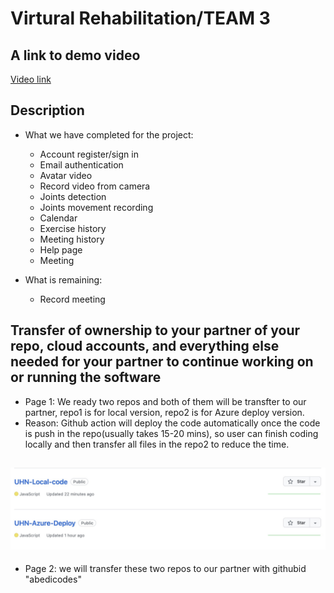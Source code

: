 # Virtural Rehabilitation/TEAM 3

## A link to demo video

[Video link](https://virtualrehabilitationcs.azurewebsites.net)

## Description 
- What we have completed for the project:
  * Account register/sign in
  * Email authentication
  * Avatar video
  * Record video from camera
  * Joints detection
  * Joints movement recording
  * Calendar
  * Exercise history
  * Meeting history
  * Help page
  * Meeting

- What is remaining:
  * Record meeting

## Transfer of ownership to your partner of your repo, cloud accounts, and everything else needed for your partner to continue working on or running the software
- Page 1: We ready two repos and both of them will be transfter to our partner, repo1 is for local version, repo2 is for Azure deploy version.
- Reason: Github action will deploy the code automatically once the code is push in the repo(usually takes 15-20 mins), so user can finish coding locally and then transfer all files in the repo2 to reduce the time. 
## ![page 1](./D4-img/d1.jpg)

- Page 2: we will transfer these two repos to our partner with githubid "abedicodes"
